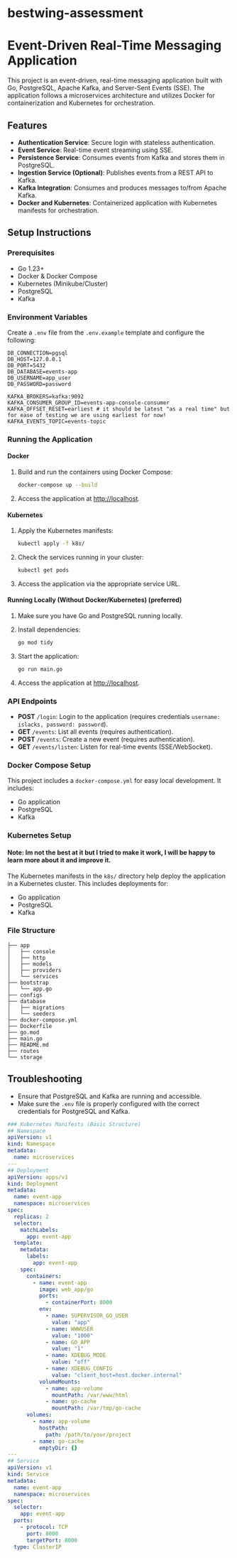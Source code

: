 # bestwing-assessment
# Event-Driven Real-Time Messaging Application

This project is an event-driven, real-time messaging application built with Go, PostgreSQL, Apache Kafka, and Server-Sent Events (SSE). The application follows a microservices architecture and utilizes Docker for containerization and Kubernetes for orchestration.

## Features
- **Authentication Service**: Secure login with stateless authentication.
- **Event Service**: Real-time event streaming using SSE.
- **Persistence Service**: Consumes events from Kafka and stores them in PostgreSQL.
- **Ingestion Service (Optional)**: Publishes events from a REST API to Kafka.
- **Kafka Integration**: Consumes and produces messages to/from Apache Kafka.
- **Docker and Kubernetes**: Containerized application with Kubernetes manifests for orchestration.

## Setup Instructions

### Prerequisites
- Go 1.23+
- Docker & Docker Compose
- Kubernetes (Minikube/Cluster)
- PostgreSQL
- Kafka

### Environment Variables
Create a `.env` file from the `.env.example` template and configure the following:
```
DB_CONNECTION=pgsql
DB_HOST=127.0.0.1
DB_PORT=5432
DB_DATABASE=events-app
DB_USERNAME=app_user
DB_PASSWORD=password

KAFKA_BROKERS=kafka:9092
KAFKA_CONSUMER_GROUP_ID=events-app-console-consumer
KAFKA_OFFSET_RESET=earliest # it should be latest "as a real time" but for ease of testing we are using earliest for now!
KAFKA_EVENTS_TOPIC=events-topic
```

### Running the Application

#### Docker
1. Build and run the containers using Docker Compose:
   ```bash
   docker-compose up --build
   ```

2. Access the application at [http://localhost](http://localhost).

#### Kubernetes
1. Apply the Kubernetes manifests:
   ```bash
   kubectl apply -f k8s/
   ```

2. Check the services running in your cluster:
   ```bash
   kubectl get pods
   ```

3. Access the application via the appropriate service URL.

#### Running Locally (Without Docker/Kubernetes) (preferred)
1. Make sure you have Go and PostgreSQL running locally.
2. Install dependencies:
   ```bash
   go mod tidy
   ```

3. Start the application:
   ```bash
   go run main.go
   ```

4. Access the application at [http://localhost](http://localhost).

### API Endpoints

- **POST** `/login`: Login to the application (requires credentials `username: islacks, password: password`).
- **GET** `/events`: List all events (requires authentication).
- **POST** `/events`: Create a new event (requires authentication).
- **GET** `/events/listen`: Listen for real-time events (SSE/WebSocket).

### Docker Compose Setup

This project includes a `docker-compose.yml` for easy local development. It includes:
- Go application
- PostgreSQL
- Kafka

### Kubernetes Setup
#### Note: Im not the best at it but I tried to make it work, I will be happy to learn more about it and improve it.

The Kubernetes manifests in the `k8s/` directory help deploy the application in a Kubernetes cluster. This includes deployments for:
- Go application
- PostgreSQL
- Kafka

### File Structure

```
├── app
│   ├── console
│   ├── http
│   ├── models
│   ├── providers
│   └── services
├── bootstrap
│   └── app.go
├── configs
├── database
│   ├── migrations
│   └── seeders
├── docker-compose.yml
├── Dockerfile
├── go.mod
├── main.go
├── README.md
├── routes
└── storage
```

## Troubleshooting

- Ensure that PostgreSQL and Kafka are running and accessible.
- Make sure the `.env` file is properly configured with the correct credentials for PostgreSQL and Kafka.

```yaml
### Kubernetes Manifests (Basic Structure)
## Namespace
apiVersion: v1
kind: Namespace
metadata:
  name: microservices
---
## Deployment
apiVersion: apps/v1
kind: Deployment
metadata:
  name: event-app
  namespace: microservices
spec:
  replicas: 2
  selector:
    matchLabels:
      app: event-app
  template:
    metadata:
      labels:
        app: event-app
    spec:
      containers:
        - name: event-app
          image: web_app/go
          ports:
            - containerPort: 8000
          env:
            - name: SUPERVISOR_GO_USER
              value: "app"
            - name: WWWUSER
              value: "1000"
            - name: GO_APP
              value: "1"
            - name: XDEBUG_MODE
              value: "off"
            - name: XDEBUG_CONFIG
              value: "client_host=host.docker.internal"
          volumeMounts:
            - name: app-volume
              mountPath: /var/www/html
            - name: go-cache
              mountPath: /var/tmp/go-cache
      volumes:
        - name: app-volume
          hostPath:
            path: /path/to/your/project
        - name: go-cache
          emptyDir: {}
---
## Service
apiVersion: v1
kind: Service
metadata:
  name: event-app
  namespace: microservices
spec:
  selector:
    app: event-app
  ports:
    - protocol: TCP
      port: 8000
      targetPort: 8000
  type: ClusterIP
```
